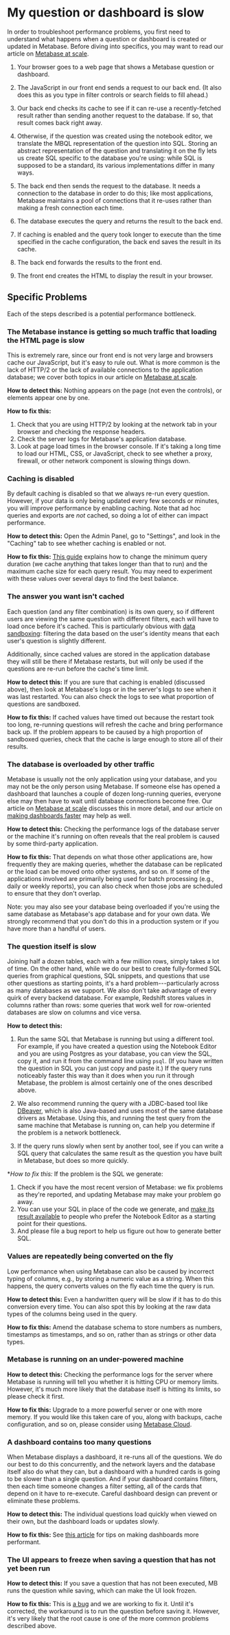 # My question or dashboard is slow

In order to troubleshoot performance problems, you first need to understand what happens when a question or dashboard is created or updated in Metabase. Before diving into specifics, you may want to read our article on [Metabase at scale][metabase-at-scale].

1. Your browser goes to a web page that shows a Metabase question or dashboard.

2. The JavaScript in our front end sends a request to our back end. (It also does this as you type in filter controls or search fields to fill ahead.)

3. Our back end checks its cache to see if it can re-use a recently-fetched result rather than sending another request to the database. If so, that result comes back right away.

4. Otherwise, if the question was created using the notebook editor, we translate the MBQL representation of the question into SQL. Storing an abstract representation of the question and translating it on the fly lets us create SQL specific to the database you're using: while SQL is supposed to be a standard, its various implementations differ in many ways.

5. The back end then sends the request to the database. It needs a connection to the database in order to do this; like most applications, Metabase maintains a pool of connections that it re-uses rather than making a fresh connection each time.

6. The database executes the query and returns the result to the back end.

7. If caching is enabled and the query took longer to execute than the time specified in the cache configuration, the back end saves the result in its cache.

8. The back end forwards the results to the front end.

9. The front end creates the HTML to display the result in your browser.

## Specific Problems

Each of the steps described is a potential performance bottleneck.

### The Metabase instance is getting so much traffic that loading the HTML page is slow

This is extremely rare, since our front end is not very large and browsers cache our JavaScript, but it's easy to rule out. What is more common is the lack of HTTP/2 or the lack of available connections to the application database; we cover both topics in our article on [Metabase at scale][metabase-at-scale].

**How to detect this:** Nothing appears on the page (not even the controls), or elements appear one by one.

**How to fix this:**

1.  Check that you are using HTTP/2 by looking at the network tab in your browser and checking the response headers.
2.  Check the server logs for Metabase's application database.
3.  Look at page load times in the browser console. If it's taking a long time to load our HTML, CSS, or JavaScript, check to see whether a proxy, firewall, or other network component is slowing things down.

### Caching is disabled

By default caching is disabled so that we always re-run every question. However, if your data is only being updated every few seconds or minutes, you will improve performance by enabling caching. Note that ad hoc queries and exports are *not* cached, so doing a lot of either can impact performance.

**How to detect this:** Open the Admin Panel, go to "Settings", and look in the "Caching" tab to see whether caching is enabled or not.

**How to fix this:** [This guide][admin-caching] explains how to change the minimum query duration (we cache anything that takes longer than that to run) and the maximum cache size for each query result. You may need to experiment with these values over several days to find the best balance.

### The answer you want isn't cached

Each question (and any filter combination) is its own query, so if different users are viewing the same question with different filters, each will have to load once before it's cached. This is particularly obvious with [data sandboxing][data-sandboxing]: filtering the data based on the user's identity means that each user's question is slightly different.

Additionally, since cached values are stored in the application database they will still be there if Metabase restarts, but will only be used if the questions are re-run before the cache's time limit.

**How to detect this:** If you are sure that caching is enabled (discussed above), then look at Metabase's logs or in the server's logs to see when it was last restarted. You can also check the logs to see what proportion of questions are sandboxed.

**How to fix this:** If cached values have timed out because the restart took too long, re-running questions will refresh the cache and bring performance back up. If the problem appears to be caused by a high proportion of sandboxed queries, check that the cache is large enough to store all of their results.

### The database is overloaded by other traffic

Metabase is usually not the only application using your database, and you may not be the only person using Metabase. If someone else has opened a dashboard that launches a couple of dozen long-running queries, everyone else may then have to wait until database connections become free. Our article on [Metabase at scale][metabase-at-scale] discusses this in more detail, and our article on [making dashboards faster][faster-dashboards] may help as well.

**How to detect this:** Checking the performance logs of the database server or the machine it's running on often reveals that the real problem is caused by some third-party application.

**How to fix this:** That depends on what those other applications are, how frequently they are making queries, whether the database can be replicated or the load can be moved onto other systems, and so on. If some of the applications involved are primarily being used for batch processing (e.g., daily or weekly reports), you can also check when those jobs are scheduled to ensure that they don't overlap.

Note: you may also see your database being overloaded if you're using the same database as Metabase's app database and for your own data. We strongly recommend that you don't do this in a production system or if you have more than a handful of users.

### The question itself is slow

Joining half a dozen tables, each with a few million rows, simply takes a lot of time. On the other hand, while we do our best to create fully-formed SQL queries from graphical questions, SQL snippets, and questions that use other questions as starting points, it's a hard problem---particularly across as many databases as we support. We also don't take advantage of every quirk of every backend database. For example, Redshift stores values in columns rather than rows: some queries that work well for row-oriented databases are slow on columns and vice versa.

**How to detect this:**

1. Run the same SQL that Metabase is running but using a different tool. For example, if you have created a question using the Notebook Editor and you are using Postgres as your database, you can view the SQL, copy it, and run it from the command line using `psql`. (If you have written the question in SQL you can just copy and paste it.) If the query runs noticeably faster this way than it does when you run it through Metabase, the problem is almost certainly one of the ones described above.

2. We also recommend running the query with a JDBC-based tool like [DBeaver][dbeaver], which is also Java-based and uses most of the same database drivers as Metabase. Using this, and running the test query from the same machine that Metabase is running on, can help you determine if the problem is a network bottleneck.

3. If the query runs slowly when sent by another tool, see if you can write a SQL query that calculates the same result as the question you have built in Metabase, but does so more quickly.

**How to fix this:* If the problem is the SQL we generate:

1. Check if you have the most recent version of Metabase: we fix problems as they're reported, and updating Metabase may make your problem go away.
2. You can use your SQL in place of the code we generate, and [make its result available][organizing-sql] to people who prefer the Notebook Editor as a starting point for their questions.
3. And please file a bug report to help us figure out how to generate better SQL.

### Values are repeatedly being converted on the fly

Low performance when using Metabase can also be caused by incorrect typing of columns, e.g., by storing a numeric value as a string.  When this happens, the query converts values on the fly each time the query is run.

**How to detect this:** Even a handwritten query will be slow if it has to do this conversion every time. You can also spot this by looking at the raw data types of the columns being used in the query.

**How to fix this:** Amend the database schema to store numbers as numbers, timestamps as timestamps, and so on, rather than as strings or other data types.

### Metabase is running on an under-powered machine

**How to detect this:** Checking the performance logs for the server where Metabase is running will tell you whether it is hitting CPU or memory limits. However, it's much more likely that the database itself is hitting its limits, so please check it first.

**How to fix this:** Upgrade to a more powerful server or one with more memory. If you would like this taken care of you, along with backups, cache configuration, and so on, please consider using [Metabase Cloud][metabase-start].

### A dashboard contains too many questions

When Metabase displays a dashboard, it re-runs all of the questions. We do our best to do this concurrently, and the network layers and the database itself also do what they can, but a dashboard with a hundred cards is going to be slower than a single question. And if your dashboard contains filters, then each time someone changes a filter setting, all of the cards that depend on it have to re-execute. Careful dashboard design can prevent or eliminate these problems.

**How to detect this:** The individual questions load quickly when viewed on their own, but the dashboard loads or updates slowly.

**How to fix this:** See [this article][faster-dashboards] for tips on making dashboards more performant.

### The UI appears to freeze when saving a question that has not yet been run

**How to detect this:** If you save a question that has not been executed, MB runs the question while saving, which can make the UI look frozen.

**How to fix this:** This is [a bug](https://github.com/metabase/metabase/issues/14957) and we are working to fix it. Until it's corrected, the workaround is to run the question before saving it. However, it's very likely that the root cause is one of the more common problems described above.

[admin-caching]: ../administration-guide/14-caching.html
[data-sandboxing]: /learn/permissions/data-sandboxing-row-permissions.html
[dbeaver]: https://dbeaver.io/
[faster-dashboards]: /learn/administration/making-dashboards-faster.html
[metabase-at-scale]: /learn/administration/metabase-at-scale.html
[metabase-start]: /start/
[organizing-sql]: /learn/sql-questions/organizing-sql.html
